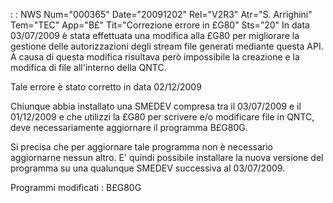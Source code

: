  :  : NWS Num="000365" Date="20091202" Rel="V2R3" Atr="S. Arrighini" Tem="TEC" App="B£" Tit="Correzione errore in £G80" Sts="20"
In data 03/07/2009 è stata effettuata una modifica alla £G80 per migliorare la gestione delle autorizzazioni degli stream file generati mediante questa API.
A causa di questa modifica risultava però impossibile la creazione e la modifica di file all'interno
della QNTC.

Tale errore è stato corretto in data 02/12/2009

Chiunque abbia installato una SMEDEV compresa tra il 03/07/2009 e il 01/12/2009 e che utilizzi la £G80 per scrivere e/o modificare file in QNTC, deve necessariamente aggiornare il programma B£G80G.

Si precisa che per aggiornare tale programma non è necessario aggiornarne nessun altro.
E' quindi possibile installare la nuova versione del programma su una qualunque SMEDEV successiva al
03/07/2009.

Programmi modificati : 
B£G80G
